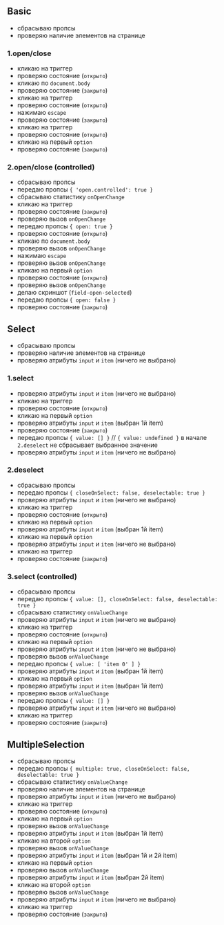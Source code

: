 ## Basic

- сбрасываю пропсы
- проверяю наличие элементов на странице

### 1.open/close

- кликаю на триггер
- проверяю состояние (`открыто`)
- кликаю по `document.body`
- проверяю состояние (`закрыто`)
- кликаю на триггер
- проверяю состояние (`открыто`)
- нажимаю `escape`
- проверяю состояние (`закрыто`)
- кликаю на триггер
- проверяю состояние (`открыто`)
- кликаю на первый `option`
- проверяю состояние (`закрыто`)

### 2.open/close (controlled)

- сбрасываю пропсы
- передаю пропсы `{ 'open.controlled': true }`
- сбрасываю статистику `onOpenChange`
- кликаю на триггер
- проверяю состояние (`закрыто`)
- проверяю вызов `onOpenChange`
- передаю пропсы `{ open: true }`
- проверяю состояние (`открыто`)
- кликаю по `document.body`
- проверяю вызов `onOpenChange`
- нажимаю `escape`
- проверяю вызов `onOpenChange`
- кликаю на первый `option`
- проверяю состояние (`открыто`)
- проверяю вызов `onOpenChange`
- делаю скриншот (`field-open-selected`)
- передаю пропсы `{ open: false }`
- проверяю состояние (`закрыто`)

## Select

- сбрасываю пропсы
- проверяю наличие элементов на странице
- проверяю атрибуты `input` и `item` (ничего не выбрано)

### 1.select

- проверяю атрибуты `input` и `item` (ничего не выбрано)
- кликаю на триггер
- проверяю состояние (`открыто`)
- кликаю на первый `option`
- проверяю атрибуты `input` и `item` (выбран 1й item)
- проверяю состояние (`закрыто`)
- передаю пропсы `{ value: [] }` // `{ value: undefined }` в начале `2.deselect` не сбрасывает выбранное значение
- проверяю атрибуты `input` и `item` (ничего не выбрано)

### 2.deselect

- сбрасываю пропсы
- передаю пропсы `{ closeOnSelect: false, deselectable: true }`
- проверяю атрибуты `input` и `item` (ничего не выбрано)
- кликаю на триггер
- проверяю состояние (`открыто`)
- кликаю на первый `option`
- проверяю атрибуты `input` и `item` (выбран 1й item)
- кликаю на первый `option`
- проверяю атрибуты `input` и `item` (ничего не выбрано)
- кликаю на триггер
- проверяю состояние (`закрыто`)

### 3.select (controlled)

- сбрасываю пропсы
- передаю пропсы `{ value: [], closeOnSelect: false, deselectable: true }`
- сбрасываю статистику `onValueChange`
- проверяю атрибуты `input` и `item` (ничего не выбрано)
- кликаю на триггер
- проверяю состояние (`открыто`)
- кликаю на первый `option`
- проверяю атрибуты `input` и `item` (ничего не выбрано)
- проверяю вызов `onValueChange`
- передаю пропсы `{ value: [ 'item 0' ] }`
- проверяю атрибуты `input` и `item` (выбран 1й item)
- кликаю на первый `option`
- проверяю атрибуты `input` и `item` (выбран 1й item)
- проверяю вызов `onValueChange`
- передаю пропсы `{ value: [] }`
- проверяю атрибуты `input` и `item` (ничего не выбрано)
- кликаю на триггер
- проверяю состояние (`закрыто`)


## MultipleSelection

- сбрасываю пропсы
- передаю пропсы `{ multiple: true, closeOnSelect: false, deselectable: true }`
- сбрасываю статистику `onValueChange`
- проверяю наличие элементов на странице
- проверяю атрибуты `input` и `item` (ничего не выбрано)
- кликаю на триггер
- проверяю состояние (`открыто`)
- кликаю на первый `option`
- проверяю вызов `onValueChange`
- проверяю атрибуты `input` и `item` (выбран 1й item)
- кликаю на второй `option`
- проверяю вызов `onValueChange`
- проверяю атрибуты `input` и `item` (выбран 1й и 2й item)
- кликаю на первый `option`
- проверяю вызов `onValueChange`
- проверяю атрибуты `input` и `item` (выбран 2й item)
- кликаю на второй `option`
- проверяю вызов `onValueChange`
- проверяю атрибуты `input` и `item` (ничего не выбрано)
- кликаю на триггер
- проверяю состояние (`закрыто`)
